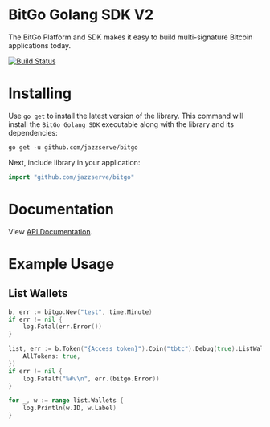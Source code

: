 # BitGo Golang SDK V2

The BitGo Platform and SDK makes it easy to build multi-signature Bitcoin applications today.

[![Build Status](https://travis-ci.com/jazzserve/bitgo.svg?branch=master)](https://travis-ci.com/jazzserve/bitgo)

# Installing
Use `go get` to install the latest version of the library. This command will install the `BitGo Golang SDK` executable along with the library and its dependencies:

    go get -u github.com/jazzserve/bitgo

Next, include library in your application:

```go
import "github.com/jazzserve/bitgo"
```
# Documentation

View [API Documentation](https://www.bitgo.com/api/v2).

# Example Usage

## List Wallets
```go
b, err := bitgo.New("test", time.Minute)
if err != nil {
	log.Fatal(err.Error())
}

list, err := b.Token("{Access token}").Coin("tbtc").Debug(true).ListWallets(bitgo.ListParams{
	AllTokens: true,
})
if err != nil {
	log.Fatalf("%#v\n", err.(bitgo.Error))
}

for _, w := range list.Wallets {
	log.Println(w.ID, w.Label)
}
```
